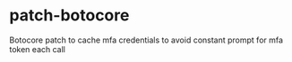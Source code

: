# patch-botocore
Botocore patch to cache mfa credentials to avoid constant prompt for mfa token each call
